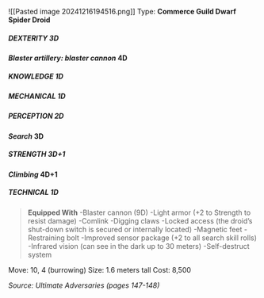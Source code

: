 ![[Pasted image 20241216194516.png]]
Type: **Commerce Guild Dwarf Spider Droid**
##### DEXTERITY 3D
***Blaster artillery: blaster cannon* 4D**
##### KNOWLEDGE 1D
##### MECHANICAL 1D
##### PERCEPTION 2D
***Search* 3D**
##### STRENGTH 3D+1
***Climbing* 4D+1**
##### TECHNICAL 1D

> **Equipped With**
> -Blaster cannon (9D)
> -Light armor (+2 to Strength to resist damage)
> -Comlink
> -Digging claws
> -Locked access (the droid’s shut-down switch is secured or internally located)
> -Magnetic feet
> -Restraining bolt
> -Improved sensor package (+2 to all search skill rolls)
> -Infrared vision (can see in the dark up to 30 meters)
> -Self-destruct system

Move: 10, 4 (burrowing)
Size: 1.6 meters tall
Cost: 8,500

*Source: Ultimate Adversaries (pages 147-148)*